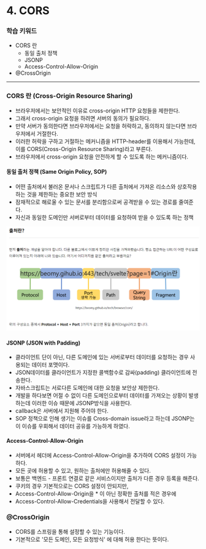# 4. CORS

### 학습 키워드

- CORS 란
    - 동일 출처 정책
    - JSONP
    - Access-Control-Allow-Origin
- @CrossOrigin


***

### CORS 란 (Cross-Origin Resource Sharing)
* 브라우저에서는 보안적인 이유로 cross-origin HTTP 요청들을 제한한다.
* 그래서 cross-origin 요청을 하려면 서버의 동의가 필요하다.
* 만약 서버가 동의한다면 브라우저에서는 요청을 허락하고, 동의하지 않는다면 브라우저에서 거절한다.
* 이러한 허락을 구하고 거절하는 메커니즘을 HTTP-header를 이용해서 가능한데, 이를 CORS(Cross-Origin Resource Sharing)라고 부른다.
* 브라우저에서 cross-origin 요청을 안전하게 할 수 있도록 하는 메커니즘이다.

#### 동일 출처 정책 (Same Origin Policy, SOP)
* 어떤 출처에서 불러온 문서나 스크립트가 다른 출처에서 가져온 리소스와 상호작용하는 것을 제한하는 중요한 보안 방식
* 잠재적으로 해로울 수 있는 문서를 분리함으로써 공격받을 수 있는 경로를 줄여준다.
* 자신과 동일한 도메인만 서버로부터 데이터를 요청하여 받을 수 있도록 하는 정책

![Alt text](image-1.png)


#### JSONP (JSON with Padding)
* 클라이언트 단이 아닌, 다른 도메인에 있는 서버로부터 데이터를 요청하는 경우 사용되는 데이터 포맷이다. 
* JSON데이터를 클라이언트가 지정한 콜백함수로 감싸(padding) 클라이언트에 전송한다. 
* 자바스크립트는 서로다른 도메인에 대한 요청을 보안상 제한한다. 
* 개발을 하다보면 어절 수 없이 다른 도메인으로부터 데이터를 가져오는 상황이 발생하는데 이러한 이슈 때문에 JSONP방식을 사용한다.
* callback은 서버에서 지원해 주어야 한다.
* SOP 정책으로 인해 생기는 이슈를 Cross-domain issue라고 하는데 JSONP는 이 이슈를 우회해서 데이터 공유를 가능하게 하였다.

#### Access-Control-Allow-Origin
* 서버에서 헤더에 Access-Control-Allow-Origin을 추가하여 CORS 설정이 가능하다.
* 모든 곳에 허용할 수 있고, 원하는 출처에만 허용해줄 수 있다.
* 보통은 백엔드 - 프론트 연결로 같은 서비스이지만 출처가 다른 경우 등록을 해준다.
* 쿠키의 경우 기본적으로는 CORS 설정이 안되지만,
* Access-Control-Allow-Origin을 * 이 아닌 정확한 출처를 적은 경우에
* Access-Control-Allow-Credentials을 사용해서 전달할 수 있다.


### @CrossOrigin
* CORS를 스프링을 통해 설정할 수 있는 기능이다.
* 기본적으로 '모든 도메인, 모든 요청방식' 에 대해 허용 한다는 뜻이다.
